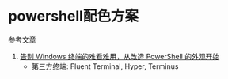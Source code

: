 # powershell配色方案

参考文章 

1. [告别 Windows 终端的难看难用，从改造 PowerShell 的外观开始](https://sspai.com/post/52868)
    - 第三方终端: Fluent Terminal, Hyper, Terminus
